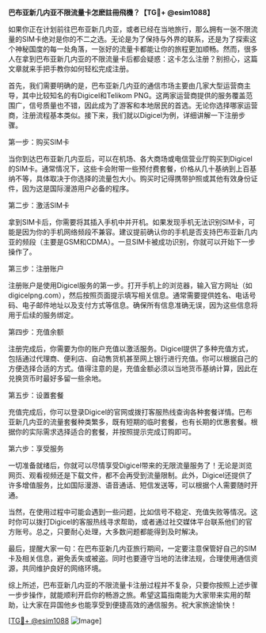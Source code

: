 **巴布亚新几内亚不限流量卡怎麽註冊飛機？【TG💪+ @esim1088】**

如果你正在计划前往巴布亚新几内亚，或者已经在当地旅行，那么拥有一张不限流量的SIM卡绝对是你的不二之选。无论是为了保持与外界的联系，还是为了探索这个神秘国度的每一处角落，一张好的流量卡都能让你的旅程更加顺畅。然而，很多人在拿到巴布亚新几内亚的不限流量卡后都会疑惑：这卡怎么注册？别担心，这篇文章就来手把手教你如何轻松完成注册。

首先，我们需要明确的是，巴布亚新几内亚的通信市场主要由几家大型运营商主导，其中比较知名的有Digicel和Telikom PNG。这两家运营商提供的服务覆盖范围广，信号质量也不错，因此成为了游客和本地居民的首选。无论你选择哪家运营商，注册流程基本类似。接下来，我们就以Digicel为例，详细讲解一下注册步骤。

第一步：购买SIM卡

当你到达巴布亚新几内亚后，可以在机场、各大商场或电信营业厅购买到Digicel的SIM卡。通常情况下，这些卡会附带一些预付费套餐，价格从几十基纳到上百基纳不等，具体取决于你选择的流量包大小。购买时记得携带护照或其他有效身份证件，因为这是国际漫游用户必备的程序。

第二步：激活SIM卡

拿到SIM卡后，你需要将其插入手机中并开机。如果发现手机无法识别SIM卡，可能是因为你的手机网络频段不兼容。建议提前确认你的手机是否支持巴布亚新几内亚的频段（主要是GSM和CDMA）。一旦SIM卡被成功识别，你就可以开始下一步操作了。

第三步：注册账户

注册账户是使用Digicel服务的第一步。打开手机上的浏览器，输入官方网址（如digicelpng.com），然后按照页面提示填写相关信息。通常需要提供姓名、电话号码、电子邮件地址以及支付方式等信息。确保所有信息准确无误，因为这些信息将用于后续的服务绑定。

第四步：充值余额

注册完成后，你需要为你的账户充值以激活服务。Digicel提供了多种充值方式，包括通过代理商、便利店、自动售货机甚至网上银行进行充值。你可以根据自己的方便选择合适的方式。值得注意的是，充值金额必须以当地货币基纳计算，因此在兑换货币时最好多留一些余地。

第五步：设置套餐

充值完成后，你可以登录Digicel的官网或拨打客服热线查询各种套餐详情。巴布亚新几内亚的流量套餐种类繁多，既有短期的临时套餐，也有长期的优惠套餐。根据你的实际需求选择适合的套餐，并按照提示完成订购即可。

第六步：享受服务

一切准备就绪后，你就可以尽情享受Digicel带来的无限流量服务了！无论是浏览网页、观看视频还是下载文件，都不会再受到流量限制。此外，Digicel还提供了许多增值服务，比如国际漫游、语音通话、短信发送等，可以根据个人需要随时开通。

当然，在使用过程中可能会遇到一些问题，比如信号不稳定、充值失败等情况。这时你可以拨打Digicel的客服热线寻求帮助，或者通过社交媒体平台联系他们的官方账号。总之，只要耐心处理，大多数问题都能得到及时解决。

最后，提醒大家一句：在巴布亚新几内亚旅行期间，一定要注意保管好自己的SIM卡及相关信息，避免丢失或被盗。同时也要遵守当地的法律法规，合理使用通信资源，共同维护良好的网络环境。

综上所述，巴布亚新几内亚的不限流量卡注册过程并不复杂，只要你按照上述步骤一步步操作，就能顺利开启你的畅游之旅。希望这篇指南能为大家带来实用的帮助，让大家在异国他乡也能享受到便捷高效的通信服务。祝大家旅途愉快！

[[TG💪+ @esim1088](https://t.me/s/esim1088) ![Image](https://i.postimg.cc/4NQfJmqS/Snipaste-2025-05-13-00-14-12.png)]